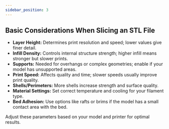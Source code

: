 ```yaml
---
sidebar_position: 3
---
```


## Basic Considerations When Slicing an STL File

- **Layer Height:** Determines print resolution and speed; lower values give finer detail.
- **Infill Density:** Controls internal structure strength; higher infill means stronger but slower prints.
- **Supports:** Needed for overhangs or complex geometries; enable if your model has unsupported areas.
- **Print Speed:** Affects quality and time; slower speeds usually improve print quality.
- **Shells/Perimeters:** More shells increase strength and surface quality.
- **Material Settings:** Set correct temperature and cooling for your filament type.
- **Bed Adhesion:** Use options like rafts or brims if the model has a small contact area with the bed.

Adjust these parameters based on your model and printer for optimal results.